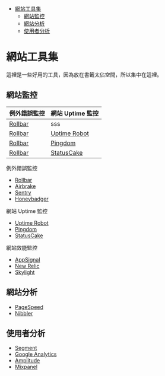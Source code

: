 <!-- TOC -->

- [網站工具集](#網站工具集)
    - [網站監控](#網站監控)
    - [網站分析](#網站分析)
    - [使用者分析](#使用者分析)

<!-- /TOC -->

# 網站工具集

這裡是一些好用的工具，因為放在書籤太佔空間，所以集中在這裡。

## 網站監控
| 例外錯誤監控 |網站 Uptime 監控|
|-|-|
|[Rollbar](https://rollbar.com/)|sss|
|[Rollbar](https://rollbar.com/)| [Uptime Robot](https://uptimerobot.com/)|
|[Rollbar](https://rollbar.com/)| [Pingdom](https://tools.pingdom.com/)|
|[Rollbar](https://rollbar.com/)| [StatusCake](https://www.statuscake.com/)|
例外錯誤監控
- [Rollbar](https://rollbar.com/)
- [Airbrake](https://airbrake.io/)
- [Sentry](https://getsentry.com/)
- [Honeybadger](https://www.honeybadger.io/)

網站 Uptime 監控
- [Uptime Robot](https://uptimerobot.com/)
- [Pingdom](https://tools.pingdom.com/)
- [StatusCake](https://www.statuscake.com/)

網站效能監控
- [AppSignal](https://appsignal.com/)
- [New Relic](https://rpm.newrelic.com/)
- [Skylight](https://www.skylight.io/)

## 網站分析

- [PageSpeed](https://developers.google.com/speed/pagespeed/insights/)
- [Nibbler](http://nibbler.silktide.com/en_US)

## 使用者分析

- [Segment](https://segment.com)
- [Google Analytics](https://analytics.google.com/analytics/)
- [Amplitude](https://amplitude.com)
- [Mixpanel](https://mixpanel.com)


